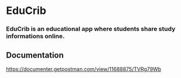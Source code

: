 # EduCrib
### EduCrib is an educational app where students share study informations online.

## Documentation
https://documenter.getpostman.com/view/11688875/TVRg79Wb